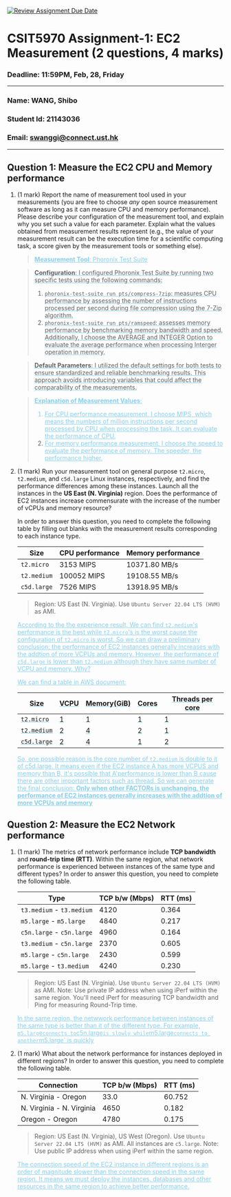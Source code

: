 [![Review Assignment Due Date](https://classroom.github.com/assets/deadline-readme-button-22041afd0340ce965d47ae6ef1cefeee28c7c493a6346c4f15d667ab976d596c.svg)](https://classroom.github.com/a/IAASVEAZ)

# CSIT5970 Assignment-1: EC2 Measurement (2 questions, 4 marks)

### Deadline: 11:59PM, Feb, 28, Friday

---

### Name: WANG, Shibo

### Student Id: 21143036

### Email: swanggi@connect.ust.hk

---

## Question 1: Measure the EC2 CPU and Memory performance

1. (1 mark) Report the name of measurement tool used in your measurements (you are free to choose *any* open source measurement software as long as it can measure CPU and memory performance). Please describe your configuration of the measurement tool, and explain why you set such a value for each parameter. Explain what the values obtained from measurement results represent (e.g., the value of your measurement result can be the execution time for a scientific computing task, a score given by the measurement tools or something else).

    > <u style="color: skyblue">**Measurement Tool**: Phoronix Test Suite

    > **Configuration**: I configured Phoronix Test Suite by running two specific tests using the following commands:
    > 1. `phoronix-test-suite run pts/compress-7zip`: measures CPU performance by assessing the number of instructions processed per second during file compression using the 7-Zip algorithm.
    > 2. `phoronix-test-suite run pts/ramspeed`: assesses memory performance by benchmarking memory bandwidth and speed. Additionally, I choose the AVERAGE and INTEGER Option to evaluate the average performance when processing Interger operation in memory.
    
    > **Default Parameters**: I utilized the default settings for both tests to ensure standardized and reliable benchmarking results. This approach avoids introducing variables that could affect the comparability of the measurements.

    > **Explanation of Measurement Values**:
    > 1. For CPU performance measurement, I choose MIPS, which means the numbers of million instructions per second processed by CPU when processing the task. It can evaluate the performance of CPU.
    > 2. For memory performance measurement, I choose the speed to evaluate the performance of memory. The speeder, the performance higher.</u>

2. (1 mark) Run your measurement tool on general purpose `t2.micro`, `t2.medium`, and `c5d.large` Linux instances, respectively, and find the performance differences among these instances. Launch all the instances in the **US East (N. Virginia)** region. Does the performance of EC2 instances increase commensurate with the increase of the number of vCPUs and memory resource?

    In order to answer this question, you need to complete the following table by filling out blanks with the measurement results corresponding to each instance type.

    | Size        | CPU performance | Memory performance |
    | ----------- | --------------- | ------------------ |
    | `t2.micro` |     3153 MIPS    |       10371.80 MB/s             |
    | `t2.medium`  |  100052 MIPS   |       19108.55 MB/s            |
    | `c5d.large` |   7526 MIPS     |       13918.95 MB/s             |

    > Region: US East (N. Virginia). Use `Ubuntu Server 22.04 LTS (HVM)` as AMI.

     <u style="color: skyblue">According to the the experience result, We can find `t2.medium`'s performance is the best while `t2.micro`'s is the worst cause the configuration of `t2.micro` is worst. So we can draw a preliminary conclusion: the performance of EC2 instances generally increases with the addtion of more VCPUs and memory. However, the performance of `c5d.large` is lower than `t2.medium` although they have same number of VCPU and memory. Why?

    We can find a table in AWS document:

    | Size        | VCPU | Memory(GiB) | Cores | Threads per core |
    | ----------- | --------------- | ------------------ | -- | --|
    | `t2.micro` |    1   |       1             |1 |1|
    | `t2.medium`  |  2 |        4         | 2|1|
    | `c5d.large` |  2  |       4          | 1|2|

    So, one possible reason is the core number of `t2.medium` is double to it of c5d.large. It means even if the EC2 instance A has more VCPUS and memory than B, it's possible that A'performance is lower than B cause there are other important factors such as thread. So we can generate the final conclusion: **Only when other FACTORs is unchanging, the performance of EC2 instances generally increases with the addtion of more VCPUs and memory** </u>

## Question 2: Measure the EC2 Network performance

1. (1 mark) The metrics of network performance include **TCP bandwidth** and **round-trip time (RTT)**. Within the same region, what network performance is experienced between instances of the same type and different types? In order to answer this question, you need to complete the following table.

    | Type                      | TCP b/w (Mbps) | RTT (ms) |
    | ------------------------- | -------------- | -------- |
    | `t3.medium` - `t3.medium` |   4120              |   0.364       |
    | `m5.large` - `m5.large`   |   4840              |   0.217       |  
    | `c5n.large` - `c5n.large` |   4960              |   0.164       |
    | `t3.medium` - `c5n.large` |   2370              |   0.605       |
    | `m5.large` - `c5n.large`  |   2430              |   0.599       |
    | `m5.large` - `t3.medium`  |   4240              |   0.230       |

    > Region: US East (N. Virginia). Use `Ubuntu Server 22.04 LTS (HVM)` as AMI. Note: Use private IP address when using iPerf within the same region. You'll need iPerf for measuring TCP bandwidth and Ping for measuring Round-Trip time.

    <u style="color: skyblue">In the same region, the netwwork performance between instances of the same type is better than it of the different type. For example, `m5.larg`e` connects to `c5n.large` is slowly while `m5.large` connects to another `m5.large` is quickly</u>

2. (1 mark) What about the network performance for instances deployed in different regions? In order to answer this question, you need to complete the following table.

    | Connection                | TCP b/w (Mbps) | RTT (ms) |
    | ------------------------- | -------------- | -------- |
    | N. Virginia - Oregon      |   33.0             |  60.752        |
    | N. Virginia - N. Virginia |   4650             |   0.182       |
    | Oregon - Oregon           |   4780             |   0.175       |

    > Region: US East (N. Virginia), US West (Oregon). Use `Ubuntu Server 22.04 LTS (HVM)` as AMI. All instances are `c5.large`. Note: Use public IP address when using iPerf within the same region.

    <u style="color: skyblue">The connection speed of the EC2 instance in different regions is an order of magnitude slower than the connection speed in the same region. It means we must deploy the instances, databases and other resources in the same region to achieve better performance.</u>